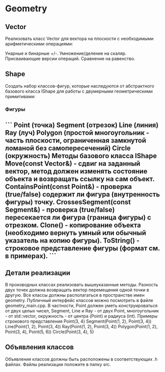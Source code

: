 # Geometry
## Vector
Реализовать класс Vector для вектора на плоскости с необходимыми арифметическими операциями:

Унарные и бинарные +/-.
Умножение/деление на скаляр.
Присваивающие версии операций.
Сравнение на равенство.

## Shape
Создать набор классов-фигур, которые наследуются от абстрактного базового класса IShape для работы с двумерными геометрическими примитивами:
### Фигуры
\```
Point (точка)
Segment (отрезок)
Line (линия)
Ray (луч)
Polygon (простой многоугольник - часть плоскости, ограниченная замкнутой ломаной без самопересечений)
Circle (окружность)
Методы базового класса IShape
Move(const Vector&) - сдвиг на заданный вектор, метод должен изменять состояние объекта и возвращать ссылку на сам объект.
ContainsPoint(const Point&) - проверка (true/false) содержит ли фигура (внутренность фигуры) точку.
CrossesSegment(const Segment&) - проверка (true/false) пересекается ли фигура (граница фигуры) с отрезком.
Clone() - копирование объекта (необходимо вернуть умный или обычный указатель на копию фигуры).
ToString() - строковое представление фигуры (формат см. в примерах). \```
---
## Детали реализации
В производных классах реализовать вышеуказанные методы.
Разность двух точек должна возвращать вектор перемещения одной точки в другую.
Все классы должны располагаться в пространстве имен geometry.
Публичный интерфейс классов можно посмотреть в файле geometry_main.cpp.
В частности, Point должен уметь конструироваться от двух целых чисел, Segment, Line и Ray - от двух Point, 
многоугольник - от std::vector<Point>, окружность - от центра (Point) и радиуса (int).
Примеры строкового представления
Point(3, 4)
Segment(Point(1, 2), Point(3, 4))
Line(Point(1, 2), Point(3, 4))
Ray(Point(1, 2), Point(3, 4))
Polygon(Point(1, 2), Point(3, 4), Point(5, 6))
Circle(Point(3, 4), 5)
## Объявления классов
Объявления классов должны быть расположены в соответствующих .h файлах.
Файлы реализации положите в папку src.
